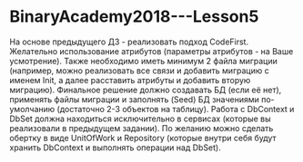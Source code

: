 # BinaryAcademy2018---Lesson5

На основе предыдущего ДЗ - реализовать подход CodeFirst. Желательно использование атрибутов (параметры атрибутов - на Ваше усмотрение). Также необходимо иметь минимум 2 файла миграции (например, можно реализовать все связи и добавить миграцию с именем Init, а далее расставить атрибуты и добавить вторую миграцию). Финальное решение должно создавать БД (если её нет), применять файлы миграции и заполнять (Seed) БД значениями по-умолчанию (достаточно 2-3 объектов на таблицу). Работа с DbContext и DbSet должна находиться исключительно в сервисах (которые вы реализовали в предыдущем задании). По желанию можно сделать обертку в виде UnitOfWork и Repository (которые внутри себя будут хранить DbContext и выполнять операции над DbSet).
